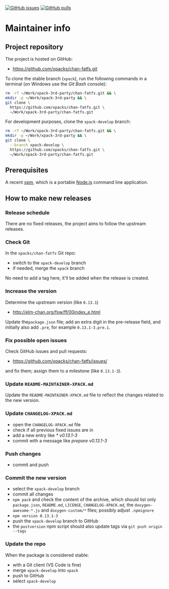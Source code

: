 [![GitHub issues](https://img.shields.io/github/issues/xpacks/chan-fatfs.svg)](https://github.com/xpacks/chan-fatfs/issues/)
[![GitHub pulls](https://img.shields.io/github/issues-pr/xpacks/chan-fatfs.svg)](https://github.com/xpacks/chan-fatfs/pulls)

# Maintainer info

## Project repository

The project is hosted on GitHub:

- <https://github.com/xpacks/chan-fatfs.git>

To clone the stable branch (`xpack`), run the following commands in a
terminal (on Windows use the _Git Bash_ console):

```sh
rm -rf ~/Work/xpack-3rd-party/chan-fatfs.git && \
mkdir -p ~/Work/xpack-3rd-party && \
git clone \
  https://github.com/xpacks/chan-fatfs.git \
  ~/Work/xpack-3rd-party/chan-fatfs.git
```

For development purposes, clone the `xpack-develop` branch:

```sh
rm -rf ~/Work/xpack-3rd-party/chan-fatfs.git && \
mkdir -p ~/Work/xpack-3rd-party && \
git clone \
  --branch xpack-develop \
  https://github.com/xpacks/chan-fatfs.git \
  ~/Work/xpack-3rd-party/chan-fatfs.git
```

## Prerequisites

A recent [xpm](https://xpack.github.io/xpm/), which is a portable
[Node.js](https://nodejs.org/) command line application.

## How to make new releases

### Release schedule

There are no fixed releases, the project aims to follow the upstream releases.

### Check Git

In the `xpacks/chan-fatfs` Git repo:

- switch to the `xpack-develop` branch
- if needed, merge the `xpack` branch

No need to add a tag here, it'll be added when the release is created.

### Increase the version

Determine the upstream version (like `0.13.1`)

- <http://elm-chan.org/fsw/ff/00index_e.html>

Update the`package.json` file; add an extra digit in the
pre-release field, and initially also add `.pre`,
for example `0.13.1-3.pre.1`.

### Fix possible open issues

Check GitHub issues and pull requests:

- <https://github.com/xpacks/chan-fatfs/issues/>

and fix them; assign them to a milestone (like `0.13.1-3`).

### Update `README-MAINTAINER-XPACK.md`

Update the `README-MAINTAINER-XPACK.md` file to reflect the changes
related to the new version.

### Update `CHANGELOG-XPACK.md`

- open the `CHANGELOG-XPACK.md` file
- check if all previous fixed issues are in
- add a new entry like _* v0.13.1-3_
- commit with a message like _prepare v0.13.1-3_

### Push changes

- commit and push

### Commit the new version

- select the `xpack-develop` branch
- commit all changes
- `npm pack` and check the content of the archive, which should list
  only `package.json`, `README.md`, `LICENSE`, `CHANGELOG-XPACK.md`,
  the `doxygen-awesome-*.js` and `doxygen-custom/*` files;
  possibly adjust `.npmignore`
- `npm version 0.13.1-3`
- push the `xpack-develop` branch to GitHub
- the `postversion` npm script should also update tags via `git push origin --tags`

### Update the repo

When the package is considered stable:

- with a Git client (VS Code is fine)
- merge `xpack-develop` into `xpack`
- push to GitHub
- select `xpack-develop`
